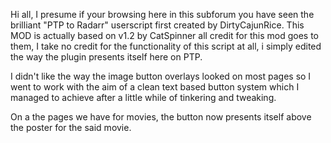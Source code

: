 Hi all, I presume if your browsing here in this subforum you have seen the brilliant "PTP to Radarr" userscript first created by DirtyCajunRice. This MOD is actually based on v1.2 by CatSpinner all credit for this mod goes to them, I take no credit for the functionality of this script at all, i simply edited the way the plugin presents itself here on PTP.

I didn't like the way the image button overlays looked on most pages so I went to work with the aim of a clean text based button system which I managed to achieve after a little while of tinkering and tweaking.

On a the pages we have for movies, the button now presents itself above the poster for the said movie.
